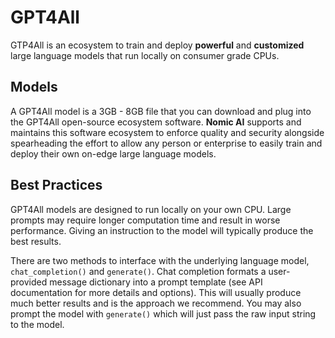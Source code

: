 # GPT4All

GTP4All is an ecosystem to train and deploy **powerful** and **customized** large language models that run locally on consumer grade CPUs.


## Models

A GPT4All model is a 3GB - 8GB file that you can download and plug into the GPT4All open-source ecosystem software. **Nomic AI** supports and maintains this software ecosystem to enforce quality and security alongside spearheading the effort to allow any person or enterprise to easily train and deploy their own on-edge large language models. 


## Best Practices
GPT4All models are designed to run locally on your own CPU. Large prompts may require longer computation time and
result in worse performance. Giving an instruction to the model will typically produce the best results.

There are two methods to interface with the underlying language model, `chat_completion()` and `generate()`. Chat completion formats a user-provided message dictionary into a prompt template (see API documentation for more details and options). This will usually produce much better results and is the approach we recommend. You may also prompt the model with `generate()` which will just pass the raw input string to the model. 